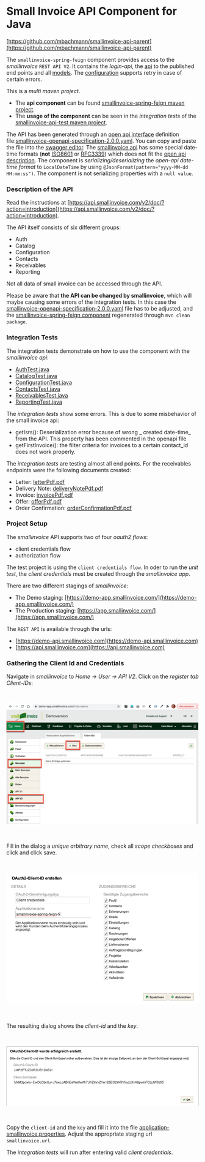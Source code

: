 # Small Invoice API Component for Java

[https://github.com/mbachmann/smallinvoice-api-parent](https://github.com/mbachmann/smallinvoice-api-parent)

The `smallinvoice-spring-feign` component provides access to the _smallinvoice_ `REST API V2`.
It contains the _login-api_, the [api](smallinvoice-spring-feign/src/main/java/com/example/smallinvoicespringfeign/api)
to the published end points and all [models](smallinvoice-spring-feign/src/main/java/com/example/smallinvoicespringfeign/model).
The [configuration](smallinvoice-spring-feign/src/main/java/com/example/smallinvoicespringfeign/configuration/ClientConfiguration.java)
supports retry in case of certain errors.

This is a _multi maven project_.

- The **api component** can be found [smallinvoice-spring-feign maven project](smallinvoice-spring-feign/README.md).
- The **usage of the component** can be seen in the _integration tests_ of the [smallinvoice-api-test maven project](smallinvoice-api-test/README.md).

The API has been generated through an [open api interface](https://swagger.io/specification/) definition file:[smallinvoice-openapi-specification-2.0.0.yaml](smallinvoice-spring-feign/src/main/resources/smallinvoice-openapi-specification-2.0.0.yaml).
You can copy and paste the file into the [swagger editor](https://editor.swagger.io/).
The [smallinvoice api](https://api.smallinvoice.com/v2/doc/?action=endpoints) has some special date-time formats
(**not** [ISO8601](https://en.wikipedia.org/wiki/ISO_8601) or [RFC3339](https://datatracker.ietf.org/doc/html/rfc3339))
which does not fit the [open api description](https://swagger.io/docs/specification/data-models/data-types/).
The component is _serializing/deserializing_ the _open-api date-time format_ to `LocalDateTime` by using `@JsonFormat(pattern="yyyy-MM-dd HH:mm:ss")`.
The component is not serializing properties with a `null value`.

### Description of the API

Read the instructions at [https://api.smallinvoice.com/v2/doc/?action=introduction](https://api.smallinvoice.com/v2/doc/?action=introduction).

The API itself consists of six different groups:

- Auth
- Catalog
- Configuration
- Contacts
- Receivables
- Reporting

Not all data of small invoice can be accessed through the API.

Please be aware that **the API can be changed by smallinvoice**, which will maybe causing some errors of the integration tests.
In this case the [smallinvoice-openapi-specification-2.0.0.yaml](smallinvoice-spring-feign/src/main/resources/smallinvoice-openapi-specification-2.0.0.yaml)
file has to be adjusted, and the [smallinvoice-spring-feign component](smallinvoice-spring-feign/README.md) regenerated through `mvn clean package`.

### Integration Tests

The integration tests demonstrate on how to use the component with the _smallinvoice api_:

- [AuthTest.java](smallinvoice-api-test/src/test/java/com/example/smallinvoice/springfeign/AuthTest.java)
- [CatalogTest.java](smallinvoice-api-test/src/test/java/com/example/smallinvoice/springfeign/CatalogTest.java)
- [ConfigurationTest.java](smallinvoice-api-test/src/test/java/com/example/smallinvoice/springfeign/ConfigurationTest.java)
- [ContactsTest.java](smallinvoice-api-test/src/test/java/com/example/smallinvoice/springfeign/ContactsTest.java)
- [ReceivablesTest.java](smallinvoice-api-test/src/test/java/com/example/smallinvoice/springfeign/ReceivablesTest.java)
- [ReportingTest.java](smallinvoice-api-test/src/test/java/com/example/smallinvoice/springfeign/ReportingTest.java)

The _integration tests_ show some errors. This is due to some misbehavior of the small invoice api:

- getIsrs(): Deserialization error because of wrong _ created date-time_ from the API. This property has been commented in the openapi file
- getFirstInvoice(): the filter criteria for invoices to a certain contact_id does not work properly.


The _integration tests_ are testing almost all end points. For the receivables endpoints were the following documents created:

- Letter: [letterPdf.pdf](smallinvoice-api-test/src/test/resources/receivedFiles/letterPdf.pdf)
- Delivery Note: [deliveryNotePdf.pdf](smallinvoice-api-test/src/test/resources/receivedFiles/deliveryNotePdf.pdf)
- Invoice: [invoicePdf.pdf](smallinvoice-api-test/src/test/resources/receivedFiles/invoicePdf.pdf)
- Offer: [offerPdf.pdf](smallinvoice-api-test/src/test/resources/receivedFiles/offerPdf.pdf)
- Order Confirmation: [orderConfirmationPdf.pdf](smallinvoice-api-test/src/test/resources/receivedFiles/orderConfirmationPdf.pdf)


### Project Setup

The _smallinvoice_ API supports two of four _oauth2 flows_:

- client credentials flow
- authorization flow

The test project is using the `client credentials flow`. In oder to run the _unit test_, the _client credentials_ must be created through the _smallinvoice app_.

There are two different stagings of _smallinvoice_:

- The Demo staging: [https://demo-app.smallinvoice.com/](https://demo-app.smallinvoice.com/)
- The Production staging: [https://app.smallinvoice.com/](https://app.smallinvoice.com/)

The `REST API` is available through the urls:

- [https://demo-api.smallinvoice.com](https://demo-api.smallinvoice.com)
- [https://api.smallinvoice.com](https://api.smallinvoice.com)

### Gathering the Client Id and Credentials

Navigate in _smallinvoice_ to _Home -> User -> API V2_. Click on the _register tab Client-IDs_:

<br/>

![add-client-credentials.png](readme/add-client-credentials.png)

<br/>

Fill in the dialog a _unique arbitrary name_, check all _scope checkboxes_ and click and click save.

<br/>

![add-client-credentials-dialog.png](readme/add-client-credentials-dialog.png)

<br/>

The resulting dialog shows the _client-id_ and the _key_.

<br/>

![add-client-credentials-client-id.png](readme/add-client-credentials-client-id.png)

<br/>

Copy the `client-id` and the `key` and fill it into the file
[application-smallinvoice.properties](smallinvoice-api-test/src/main/resources/application-smallinvoice.properties).
Adjust the appropriate staging url `smallinvoice.url`.

The _integration tests_ will run after entering valid _client credentials_.

